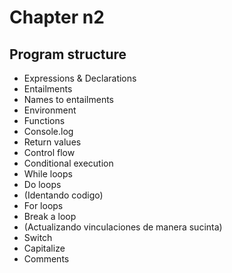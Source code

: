 <h1 text-align="center">Chapter n2</h1>

<h2 text-align="center">Program structure</h2>

<ul text-align="center">
	<li>Expressions & Declarations</li>
	<li>Entailments</li>
	<li>Names to entailments</li>
	<li>Environment</li>
	<li>Functions</li>
	<li>Console.log</li>
	<li>Return values</li>
	<li>Control flow</li>
	<li>Conditional execution</li>
	<li>While loops</li>
	<li>Do loops</li>
	<li>(Identando codigo)</li>
	<li>For loops</li>
	<li>Break a loop</li>
	<li>(Actualizando vinculaciones de manera sucinta)</li>
	<li>Switch</li>
	<li>Capitalize</li>
	<li>Comments</li>
</ul>